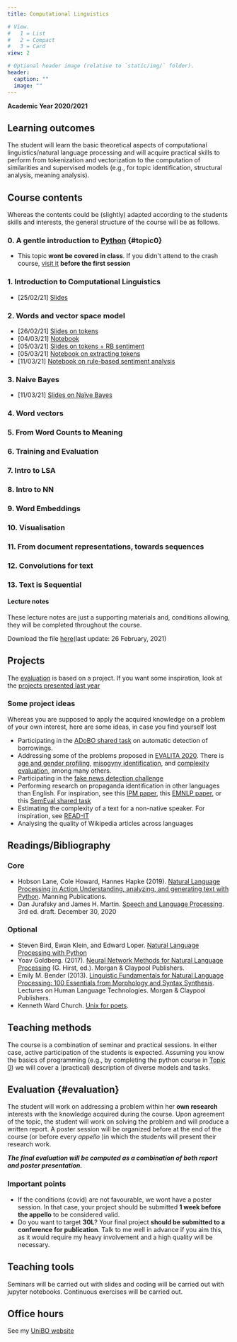 ```yaml
---
title: Computational Linguistics

# View.
#   1 = List
#   2 = Compact
#   3 = Card
view: 2

# Optional header image (relative to `static/img/` folder).
header:
  caption: ""
  image: ""
---
```


**Academic Year 2020/2021**

## Learning outcomes

The student will learn the basic theoretical aspects of computational linguistics/natural language processing and will acquire practical skills to perform from tokenization and vectorization to the computation of similarities and supervised models (e.g., for topic identification, structural analysis, meaning analysis).

## Course contents

Whereas the contents could be (slightly) adapted according to the students skills and interests, the general structure of the course will be as follows.

### 0. A gentle introduction to [Python](https://www.python.org/) {#topic0}
* This topic **wont be covered in class**. If you didn't attend to the crash 
course, [visit it](https://github.com/TinfFoil/learning_dit_python) **before
the first session** 

<!---
#### 1. Introduction to Python scripting
* The [notebook](https://github.com/albarron/academic-kickstart/blob/master/files/week_01/Python4Poets.ipynb) for Python for Poets
* The gate to [Genesis](https://github.com/albarron/academic-kickstart/blob/master/files/week_01/genesis.txt)
-->


### 1. Introduction to Computational Linguistics
<!---
* [Lecture Notes](https://github.com/albarron/academic-kickstart/blob/master/files/week_01/coli_2020_notes.pdf)
-->
* \[25/02/21\] [Slides](https://github.com/albarron/academic-kickstart/raw/master/files/coli/week_01/01_coli_2021_handout.pdf)

### 2. Words and vector space model

* \[26/02/21\] [Slides on tokens](https://github.com/albarron/academic-kickstart/raw/master/files/coli/week_01/02_coli_2021_handout.pdf) 
* \[04/03/21\] [Notebook](https://github.com/albarron/academic-kickstart/blob/master/files/coli/week_01/01_dit_coli_words.ipynb)
* \[05/03/21\] [Slides on tokens + RB sentiment](https://github.com/albarron/academic-kickstart/raw/master/files/coli/week_02/04_coli_2021_handout.pdf) 
* \[05/03/21\] [Notebook on extracting tokens](https://github.com/albarron/academic-kickstart/blob/master/files/coli/week_02/02_dit_coli_tokens.ipynb)
* \[11/03/21\] [Notebook on rule-based sentiment analysis](https://github.com/albarron/academic-kickstart/blob/master/files/coli/week_02/03_dit_coli_rulebasedsentiment.ipynb)


### 3. Naive Bayes
* \[11/03/21\] [Slides on Naïve Bayes](https://github.com/albarron/academic-kickstart/raw/master/files/coli/week_03/05_coli_2021_handout.pdf)
<!---
* 
* [notebook](https://github.com/albarron/academic-kickstart/blob/master/files/week_03/04_NaiveBayes.ipynb)
-->

### 4. Word vectors
<!---
* [Slides](https://github.com/albarron/academic-kickstart/blob/master/files/week_04/05_coli_2020.pdf)
* [notebook](https://github.com/albarron/academic-kickstart/blob/master/files/week_04/05_tf-idf.ipynb)
-->

### 5. From Word Counts to Meaning
<!---
* [Slides](https://github.com/albarron/academic-kickstart/blob/master/files/week_05/06_coli_2020.pdf)
* [notebook](https://github.com/albarron/academic-kickstart/blob/master/files/week_05/06_topicmodeling.ipynb)
-->

### 6. Training and Evaluation
<!---
* [Slides](https://github.com/albarron/academic-kickstart/blob/master/files/week_05/07_coli_2020.pdf)
* [notebook](https://github.com/albarron/academic-kickstart/blob/master/files/week_05/07_trainingandevaluating.ipynb)
-->

### 7. Intro to LSA
<!---
* [Slides](https://github.com/albarron/academic-kickstart/blob/master/files/week_06/08_coli_2020.pdf)
* [notebook](https://github.com/albarron/academic-kickstart/blob/master/files/week_06/08_lsa.ipynb)
-->

### 8. Intro to NN
<!---
* [Slides](https://github.com/albarron/academic-kickstart/blob/master/files/week_07/09_coli_2020.pdf) about the perceptron
* [Slides with "funny" drawings](https://github.com/albarron/academic-kickstart/blob/master/files/week_07/09_coli_2020_edited.pdf) about the perceptron
* [Notebook](https://github.com/albarron/academic-kickstart/blob/master/files/week_07/09_nn.ipynb)a about the perceptron
* [Slides](https://github.com/albarron/academic-kickstart/blob/master/files/week_07/10_coli_2020-handout.pdf) for the intro to neural networks
* [Notebook](https://github.com/albarron/academic-kickstart/blob/master/files/week_07/10_backprop.ipynb) introducing neural networks and keras
-->

### 9. Word Embeddings
<!---
* [Slides](https://github.com/albarron/academic-kickstart/blob/master/files/week_08/11_coli_2020-handout.pdf)
* [Slides](https://github.com/albarron/academic-kickstart/blob/master/files/week_08/12_coli_2020-handout.pdf) (hands on)
* [Notebook](https://github.com/albarron/academic-kickstart/blob/master/files/week_08/11_embeddings.ipynb)
-->

### 10. Visualisation
<!---
* [Slides](https://github.com/albarron/academic-kickstart/blob/master/files/week_09/13_coli_2020-handout.pdf)
* [Notebook](https://github.com/albarron/academic-kickstart/blob/master/files/week_09/12_viz.ipynb)
-->

### 11. From document representations, towards sequences
<!---
* [Slides](https://github.com/albarron/academic-kickstart/blob/master/files/week_09/14_coli_2020-handout.pdf)
-->

### 12. Convolutions for text
<!---
* [Slides](https://github.com/albarron/academic-kickstart/blob/master/files/week_10/15_coli_2020-handout.pdf)
* [Notebook](https://github.com/albarron/academic-kickstart/blob/master/files/week_10/13_cnn.ipynb)
-->

### 13. Text is Sequential
<!---
* [Slides](https://github.com/albarron/academic-kickstart/blob/master/files/week_10/16_coli_2020-handout.pdf)
* [Notebook](https://github.com/albarron/academic-kickstart/blob/master/files/week_10/14_rnn.ipynb)
-->

#### Lecture notes

These lecture notes are just a supporting materials and, conditions allowing, they will be completed throughout the course.

Download the file [here](https://github.com/albarron/academic-kickstart/raw/master/files/coli/dit_coli_notes.pdf)(last update: 26 February, 2021)

<!---
#### Beyond the course

##### Links to diverse corpora
* A recently [released corpus](https://www.english-corpora.org/corona/) with texts on COVID-19
* A [repository](https://github.com/karthikncode/nlp-datasets) with a list of interesting corpora
* Another [list](https://nlpforhackers.io/corpora/) of interesting corpora (incl. scripts from The Simpsons)
* Yet [another list](https://devopedia.org/text-corpus-for-nlp) and discussion on what is a good corpus (with many more links to resoucces)
* Google's dataset search [website](https://datasetsearch.research.google.com/)

##### Some interesting papers involving corpora creation
* [The Uppsala Corpus of Student Writings: Corpus Creation, Annotation, and Analysis](https://www.aclweb.org/anthology/L16-1509/)
* [An Evaluation Framework for Plagiarism Detection](https://www.aclweb.org/anthology/C10-2115/)
* [Constructing Corpora for the Development and Evaluation of Paraphrase Systems](https://www.mitpressjournals.org/doi/abs/10.1162/coli.08-003-R1-07-044)
* [The Web as a Parallel Corpus](https://www.mitpressjournals.org/doi/abs/10.1162/089120103322711578)
* [Building Gold Standard Corpora for Medical Natural Language Processing Tasks](https://www.ncbi.nlm.nih.gov/pmc/articles/PMC3540456/)
* [Mining Parallel Corpora from Sina Weibo and Twitter](https://www.mitpressjournals.org/doi/full/10.1162/COLI_a_00249)
* [Corpus Creation and Analysis for Named Entity Recognition in Telugu-English Code-Mixed Social Media Data](https://www.aclweb.org/anthology/P19-2025/)

##### Some quick guides to build corpora
* A [quick guide](https://www.kdnuggets.com/2017/11/building-wikipedia-text-corpus-nlp.html) on constructing corpora from the Wikipedia
* [Gensim's guide](https://radimrehurek.com/gensim/corpora/textcorpus.html) to build corpora with dictionaries
-->

## Projects

The [evaluation](#evaluation) is based on a project. If you want 
some inspiration, look at the [projects presented last year](../computational-linguistics2020/#coli20_projects)

### Some project ideas

Whereas you are supposed to apply the acquired knowledge on a problem of your own interest, here are some ideas, in case you find yourself lost

<!---
* Performing a small research project taking advantage of the COVID-19 corpus (see Beyond the course)
-->
* Participating in the [ADoBO shared task](https://adobo-task.github.io) on automatic detection of borrowings.
* Addressing some of the problems proposed in [EVALITA 2020](http://www.evalita.it/2020/tasks). There is [age and gender profiling](https://sites.google.com/view/tag-it-2020), [misogyny identification](https://amievalita2020.github.io/), and  [complexity evaluation](https://sites.google.com/view/accompl-it/home-page?authuser=0), among many others.
* Participating in the [fake news detection challenge](https://sites.google.com/view/fakedes/home)
* Performing research on propaganda identification in other languages than English. For inspiration, see this [IPM paper](https://www.scopus.com/record/display.uri?eid=2-s2.0-85065627668&origin=inward&txGid=9caa756c9a67cff1f3ae84fa6a79bfd2), this [EMNLP paper](https://www.aclweb.org/anthology/D19-1565/), or this [SemEval shared task](https://propaganda.qcri.org/semeval2020-task11/index.html)
* Estimating the complexity of a text for a non-native speaker. For inspiration, see [READ-IT](http://www.italianlp.it/demo/read-it/)
* Analysing the quality of Wikipedia articles across languages

<!---
**Are you defending on the first/second appello**? Why not turning your project into a [CLIC-it](http://clic2020.ilc.cnr.it/en/home-2/) paper? The deadline is on 15/07/2020.
-->

## Readings/Bibliography

### Core

* Hobson Lane, Cole Howard, Hannes Hapke (2019). [Natural Language Processing in Action Understanding, analyzing, and generating text with Python](https://www.manning.com/books/natural-language-processing-in-action). Manning Publications.
* Dan Jurafsky and James H. Martin. [Speech and Language Processing](https://web.stanford.edu/~jurafsky/slp3/). 3rd ed. draft. December 30, 2020

### Optional

* Steven Bird, Ewan Klein, and Edward Loper. [Natural Language Processing with Python](http://www.nltk.org/book/)
* Yoav Goldberg. (2017). [Neural Network Methods for Natural Language Processing](https://www.morganclaypool.com/doi/abs/10.2200/S00762ED1V01Y201703HLT037) (G. Hirst, ed.). Morgan & Claypool Publishers.
* Emily M. Bender (2013). [Linguistic Fundamentals for Natural Language Processing: 100 Essentials from Morphology and Syntax Synthesis](https://www.morganclaypool.com/doi/abs/10.2200/s00493ed1v01y201303hlt020). Lectures on Human Language Technologies. Morgan & Claypool Publishers.
* Kenneth Ward Church. [Unix for poets](https://web.stanford.edu/class/cs124/kwc-unix-for-poets.pdf).

## Teaching methods

The course is a combination of seminar and practical sessions. In either case, active participation of the students is expected. Assuming you know the basics of programming (e.g., by completing the python course in [Topic 0](#topic0)) we will cover a (practical) description of diverse models and tasks.



## Evaluation {#evaluation}

The student will work on addressing a problem within her **own research** interests with the knowledge acquired during the course. Upon agreement of the topic, the student will work on solving the problem and will produce a written report. A poster session will be organized before at the end of the course (or before every _appello_ )in which the students will present their research work.

**_The final evaluation will be computed as a combination of both report and poster presentation._**

### Important points

* If the conditions (covid) are not favourable, we wont have a poster session. In that case, your project should be submitted **1 week before the appello** to be considered valid.
* Do you want to target **30L**? Your final project **should be submitted to a conference for publication**. Talk to me well in advance if you aim this, as it would require my heavy involvement and a high quality will be necessary.

## Teaching tools

Seminars will be carried out with slides and coding will be carried out with jupyter notebooks. Continuous exercises will be carried out.

## Office hours

See my [UniBO website](https://www.unibo.it/sitoweb/a.barron)
